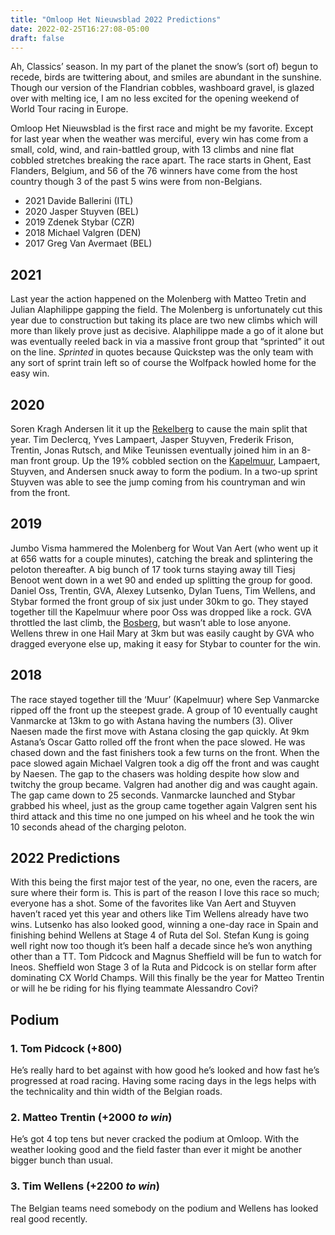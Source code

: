 ```yaml
---
title: "Omloop Het Nieuwsblad 2022 Predictions"
date: 2022-02-25T16:27:08-05:00
draft: false
---
```


Ah, Classics’ season. In my part of the planet the snow’s (sort of) begun to recede, birds are twittering about, and smiles are abundant in the sunshine. Though our version of the Flandrian cobbles, washboard gravel, is glazed over with melting ice, I am no less excited for the opening weekend of World Tour racing in Europe. 

Omloop Het Nieuwsblad is the first race and might be my favorite. Except for last year when the weather was merciful, every win has come from a small, cold, wind, and rain-battled group, with 13 climbs and nine flat cobbled stretches breaking the race apart. The race starts in Ghent, East Flanders, Belgium, and 56 of the 76 winners have come from the host country though 3 of the past 5 wins were from non-Belgians.

- 2021 Davide Ballerini (ITL)
- 2020 Jasper Stuyven (BEL)
- 2019 Zdenek Stybar (CZR)
- 2018 Michael Valgren (DEN)
- 2017 Greg Van Avermaet (BEL)

## 2021
Last year the action happened on the Molenberg with Matteo Tretin and Julian Alaphilippe gapping the field. The Molenberg is unfortunately cut this year due to construction but taking its place are two new climbs which will more than likely prove just as decisive. Alaphilippe made a go of it alone but was eventually reeled back in via a massive front group that “sprinted” it out on the line. *Sprinted* in quotes because Quickstep was the only team with any sort of sprint train left so of course the Wolfpack howled home for the easy win.

## 2020
Soren Kragh Andersen lit it up the [Rekelberg](https://climbfinder.com/en/climbs/rekelberg) to cause the main split that year. Tim Declercq, Yves Lampaert, Jasper Stuyven, Frederik Frison, Trentin, Jonas Rutsch, and Mike Teunissen eventually joined him in an 8-man front group. Up the 19% cobbled section on the [Kapelmuur](https://climbfinder.com/en/climbs/muur-van-geraardsbergen), Lampaert, Stuyven, and Andersen snuck away to form the podium. In a two-up sprint Stuyven was able to see the jump coming from his countryman and win from the front.

## 2019
Jumbo Visma hammered the Molenberg for Wout Van Aert (who went up it at 656 watts for a couple minutes), catching the break and splintering the peloton thereafter. A big bunch of 17 took turns staying away till Tiesj Benoot went down in a wet 90 and ended up splitting the group for good. Daniel Oss, Trentin, GVA, Alexey Lutsenko, Dylan Tuens, Tim Wellens, and Stybar formed the front group of six just under 30km to go. They stayed together till the Kapelmuur where poor Oss was dropped like a rock. GVA throttled the last climb, the [Bosberg](https://climbfinder.com/en/climbs/bosberg), but wasn’t able to lose anyone. Wellens threw in one Hail Mary at 3km but was easily caught by GVA who dragged everyone else up, making it easy for Stybar to counter for the win.

## 2018
The race stayed together till the ‘Muur’ (Kapelmuur) where Sep Vanmarcke ripped off the front up the steepest grade. A group of 10 eventually caught Vanmarcke at 13km to go with Astana having the numbers (3). Oliver Naesen made the first move with Astana closing the gap quickly. At 9km Astana’s Oscar Gatto rolled off the front when the pace slowed. He was chased down and the fast finishers took a few turns on the front. When the pace slowed again Michael Valgren took a dig off the front and was caught by Naesen. The gap to the chasers was holding despite how slow and twitchy the group became. Valgren had another dig and was caught again. The gap came down to 25 seconds. Vanmarcke launched and Stybar grabbed his wheel, just as the group came together again Valgren sent his third attack and this time no one jumped on his wheel and he took the win 10 seconds ahead of the charging peloton.

## 2022 Predictions
With this being the first major test of the year, no one, even the racers, are sure where their form is. This is part of the reason I love this race so much; everyone has a shot. Some of the favorites like Van Aert and Stuyven haven’t raced yet this year and others like Tim Wellens already have two wins. Lutsenko has also looked good, winning a one-day race in Spain and finishing behind Wellens at Stage 4 of Ruta del Sol. Stefan Kung is going well right now too though it’s been half a decade since he’s won anything other than a TT. Tom Pidcock and Magnus Sheffield will be fun to watch for Ineos. Sheffield won Stage 3 of la Ruta and Pidcock is on stellar form after dominating CX World Champs. Will this finally be the year for Matteo Trentin or will he be riding for his flying teammate Alessandro Covi?

## Podium

### 1. Tom Pidcock (+800)
He’s really hard to bet against with how good he’s looked and how fast he’s progressed at road racing. Having some racing days in the legs helps with the technicality and thin width of the Belgian roads.
### 2. Matteo Trentin (+2000 *to win*)
He’s got 4 top tens but never cracked the podium at Omloop. With the weather looking good and the field faster than ever it might be another bigger bunch than usual.
### 3. Tim Wellens (+2200 *to win*)
The Belgian teams need somebody on the podium and Wellens has looked real good recently.